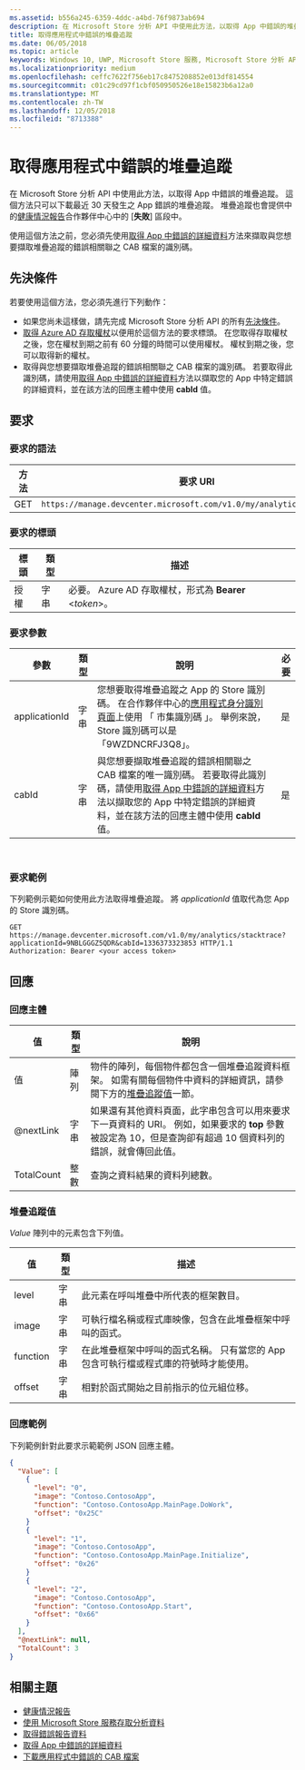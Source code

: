 ```yaml
---
ms.assetid: b556a245-6359-4ddc-a4bd-76f9873ab694
description: 在 Microsoft Store 分析 API 中使用此方法，以取得 App 中錯誤的堆疊追蹤。
title: 取得應用程式中錯誤的堆疊追蹤
ms.date: 06/05/2018
ms.topic: article
keywords: Windows 10, UWP, Microsoft Store 服務, Microsoft Store 分析 API, 堆疊追蹤, 錯誤
ms.localizationpriority: medium
ms.openlocfilehash: ceffc7622f756eb17c8475208852e013df814554
ms.sourcegitcommit: c01c29cd97f1cbf050950526e18e15823b6a12a0
ms.translationtype: MT
ms.contentlocale: zh-TW
ms.lasthandoff: 12/05/2018
ms.locfileid: "8713388"
---
```

# <a name="get-the-stack-trace-for-an-error-in-your-app"></a>取得應用程式中錯誤的堆疊追蹤

在 Microsoft Store 分析 API 中使用此方法，以取得 App 中錯誤的堆疊追蹤。 這個方法只可以下載最近 30 天發生之 App 錯誤的堆疊追蹤。 堆疊追蹤也會提供中的[健康情況報告](../publish/health-report.md)合作夥伴中心中的 [**失敗**] 區段中。

使用這個方法之前，您必須先使用[取得 App 中錯誤的詳細資料](get-details-for-an-error-in-your-app.md)方法來擷取與您想要擷取堆疊追蹤的錯誤相關聯之 CAB 檔案的識別碼。

## <a name="prerequisites"></a>先決條件


若要使用這個方法，您必須先進行下列動作：

* 如果您尚未這樣做，請先完成 Microsoft Store 分析 API 的所有[先決條件](access-analytics-data-using-windows-store-services.md#prerequisites)。
* [取得 Azure AD 存取權杖](access-analytics-data-using-windows-store-services.md#obtain-an-azure-ad-access-token)以便用於這個方法的要求標頭。 在您取得存取權杖之後，您在權杖到期之前有 60 分鐘的時間可以使用權杖。 權杖到期之後，您可以取得新的權杖。
* 取得與您想要擷取堆疊追蹤的錯誤相關聯之 CAB 檔案的識別碼。 若要取得此識別碼，請使用[取得 App 中錯誤的詳細資料](get-details-for-an-error-in-your-app.md)方法以擷取您的 App 中特定錯誤的詳細資料，並在該方法的回應主體中使用 **cabId** 值。

## <a name="request"></a>要求


### <a name="request-syntax"></a>要求的語法

| 方法 | 要求 URI                                                          |
|--------|----------------------------------------------------------------------|
| GET    | ```https://manage.devcenter.microsoft.com/v1.0/my/analytics/stacktrace``` |


### <a name="request-header"></a>要求的標頭

| 標頭        | 類型   | 描述                                                                 |
|---------------|--------|-----------------------------------------------------------------------------|
| 授權 | 字串 | 必要。 Azure AD 存取權杖，形式為 **Bearer** &lt;*token*&gt;。 |


### <a name="request-parameters"></a>要求參數

| 參數        | 類型   |  說明      |  必要  |
|---------------|--------|---------------|------|
| applicationId | 字串 | 您想要取得堆疊追蹤之 App 的 Store 識別碼。 在合作夥伴中心的[應用程式身分識別頁面](../publish/view-app-identity-details.md)上使用 「 市集識別碼 」。 舉例來說，Store 識別碼可以是「9WZDNCRFJ3Q8」。 |  是  |
| cabId | 字串 | 與您想要擷取堆疊追蹤的錯誤相關聯之 CAB 檔案的唯一識別碼。 若要取得此識別碼，請使用[取得 App 中錯誤的詳細資料](get-details-for-an-error-in-your-app.md)方法以擷取您的 App 中特定錯誤的詳細資料，並在該方法的回應主體中使用 **cabId** 值。 |  是  |

 
### <a name="request-example"></a>要求範例

下列範例示範如何使用此方法取得堆疊追蹤。 將 *applicationId* 值取代為您 App 的 Store 識別碼。

```syntax
GET https://manage.devcenter.microsoft.com/v1.0/my/analytics/stacktrace?applicationId=9NBLGGGZ5QDR&cabId=1336373323853 HTTP/1.1
Authorization: Bearer <your access token>
```

## <a name="response"></a>回應


### <a name="response-body"></a>回應主體

| 值      | 類型    | 說明                  |
|------------|---------|--------------------------------|
| 值      | 陣列   | 物件的陣列，每個物件都包含一個堆疊追蹤資料框架。 如需有關每個物件中資料的詳細資訊，請參閱下方的[堆疊追蹤值](#stack-trace-values)一節。 |
| @nextLink  | 字串  | 如果還有其他資料頁面，此字串包含可以用來要求下一頁資料的 URI。 例如，如果要求的 **top** 參數被設定為 10，但是查詢卻有超過 10 個資料列的錯誤，就會傳回此值。 |
| TotalCount | 整數 | 查詢之資料結果的資料列總數。          |


### <a name="stack-trace-values"></a>堆疊追蹤值

*Value* 陣列中的元素包含下列值。

| 值           | 類型    | 描述      |
|-----------------|---------|----------------|
| level            | 字串  |  此元素在呼叫堆疊中所代表的框架數目。  |
| image   | 字串  |   可執行檔名稱或程式庫映像，包含在此堆疊框架中呼叫的函式。           |
| function | 字串  |  在此堆疊框架中呼叫的函式名稱。 只有當您的 App 包含可執行檔或程式庫的符號時才能使用。              |
| offset     | 字串  |  相對於函式開始之目前指示的位元組位移。      |


### <a name="response-example"></a>回應範例

下列範例針對此要求示範範例 JSON 回應主體。

```json
{
  "Value": [
    {
      "level": "0",
      "image": "Contoso.ContosoApp",
      "function": "Contoso.ContosoApp.MainPage.DoWork",
      "offset": "0x25C"
    }
    {
      "level": "1",
      "image": "Contoso.ContosoApp",
      "function": "Contoso.ContosoApp.MainPage.Initialize",
      "offset": "0x26"
    }
    {
      "level": "2",
      "image": "Contoso.ContosoApp",
      "function": "Contoso.ContosoApp.Start",
      "offset": "0x66"
    }
  ],
  "@nextLink": null,
  "TotalCount": 3
}

```

## <a name="related-topics"></a>相關主題

* [健康情況報告](../publish/health-report.md)
* [使用 Microsoft Store 服務存取分析資料](access-analytics-data-using-windows-store-services.md)
* [取得錯誤報告資料](get-error-reporting-data.md)
* [取得 App 中錯誤的詳細資料](get-details-for-an-error-in-your-app.md)
* [下載應用程式中錯誤的 CAB 檔案](download-the-cab-file-for-an-error-in-your-app.md)
